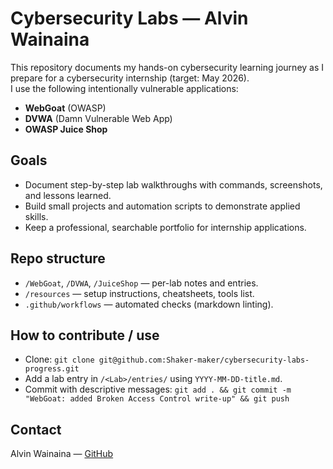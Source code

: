 # Cybersecurity Labs — Alvin Wainaina

This repository documents my hands-on cybersecurity learning journey as I prepare for a cybersecurity internship (target: May 2026).  
I use the following intentionally vulnerable applications:

- **WebGoat** (OWASP)  
- **DVWA** (Damn Vulnerable Web App)  
- **OWASP Juice Shop**

## Goals
- Document step-by-step lab walkthroughs with commands, screenshots, and lessons learned.
- Build small projects and automation scripts to demonstrate applied skills.
- Keep a professional, searchable portfolio for internship applications.

## Repo structure
- `/WebGoat`, `/DVWA`, `/JuiceShop` — per-lab notes and entries.
- `/resources` — setup instructions, cheatsheets, tools list.
- `.github/workflows` — automated checks (markdown linting).

## How to contribute / use
- Clone: `git clone git@github.com:Shaker-maker/cybersecurity-labs-progress.git`
- Add a lab entry in `/<Lab>/entries/` using `YYYY-MM-DD-title.md`.
- Commit with descriptive messages:
  `git add . && git commit -m "WebGoat: added Broken Access Control write-up" && git push`

## Contact
Alvin Wainaina — [GitHub](https://github.com/Shaker-maker)
